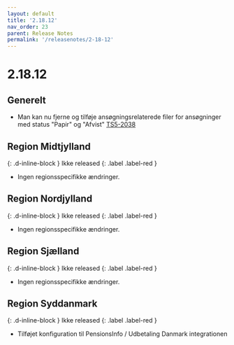 ```yaml
---
layout: default
title: '2.18.12'
nav_order: 23
parent: Release Notes
permalink: '/releasenotes/2-18-12'
---
```


# 2.18.12

## Generelt
- Man kan nu fjerne og tilføje ansøgningsrelaterede filer for ansøgninger med status "Papir" og "Afvist" [TS5-2038](https://sd.trifork.com/projects/TS5/queues/custom/95/TS5-2038)

## Region Midtjylland
{: .d-inline-block }
Ikke released
{: .label .label-red }
- Ingen regionsspecifikke ændringer.
  
## Region Nordjylland
{: .d-inline-block }
Ikke released
{: .label .label-red }
- Ingen regionsspecifikke ændringer.

## Region Sjælland
{: .d-inline-block }
Ikke released
{: .label .label-red }
- Ingen regionsspecifikke ændringer.
  
## Region Syddanmark
{: .d-inline-block }
Ikke released
{: .label .label-red }
- Tilføjet konfiguration til PensionsInfo / Udbetaling Danmark integrationen

